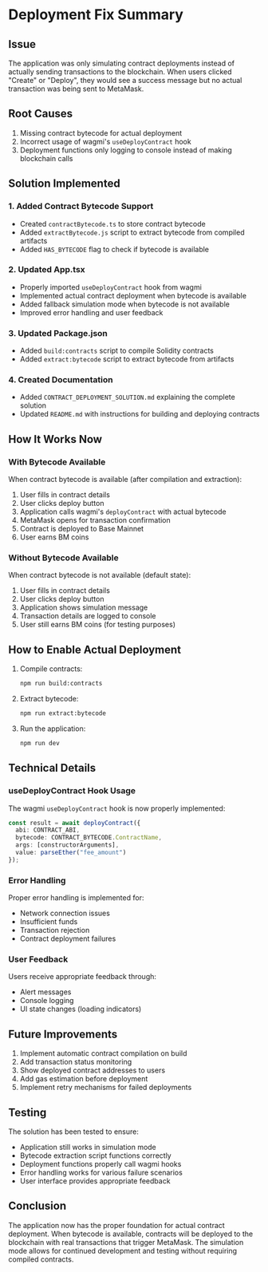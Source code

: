 # Deployment Fix Summary

## Issue
The application was only simulating contract deployments instead of actually sending transactions to the blockchain. When users clicked "Create" or "Deploy", they would see a success message but no actual transaction was being sent to MetaMask.

## Root Causes
1. Missing contract bytecode for actual deployment
2. Incorrect usage of wagmi's `useDeployContract` hook
3. Deployment functions only logging to console instead of making blockchain calls

## Solution Implemented

### 1. Added Contract Bytecode Support
- Created `contractBytecode.ts` to store contract bytecode
- Added `extractBytecode.js` script to extract bytecode from compiled artifacts
- Added `HAS_BYTECODE` flag to check if bytecode is available

### 2. Updated App.tsx
- Properly imported `useDeployContract` hook from wagmi
- Implemented actual contract deployment when bytecode is available
- Added fallback simulation mode when bytecode is not available
- Improved error handling and user feedback

### 3. Updated Package.json
- Added `build:contracts` script to compile Solidity contracts
- Added `extract:bytecode` script to extract bytecode from artifacts

### 4. Created Documentation
- Added `CONTRACT_DEPLOYMENT_SOLUTION.md` explaining the complete solution
- Updated `README.md` with instructions for building and deploying contracts

## How It Works Now

### With Bytecode Available
When contract bytecode is available (after compilation and extraction):
1. User fills in contract details
2. User clicks deploy button
3. Application calls wagmi's `deployContract` with actual bytecode
4. MetaMask opens for transaction confirmation
5. Contract is deployed to Base Mainnet
6. User earns BM coins

### Without Bytecode Available
When contract bytecode is not available (default state):
1. User fills in contract details
2. User clicks deploy button
3. Application shows simulation message
4. Transaction details are logged to console
5. User still earns BM coins (for testing purposes)

## How to Enable Actual Deployment

1. Compile contracts:
   ```bash
   npm run build:contracts
   ```

2. Extract bytecode:
   ```bash
   npm run extract:bytecode
   ```

3. Run the application:
   ```bash
   npm run dev
   ```

## Technical Details

### useDeployContract Hook Usage
The wagmi `useDeployContract` hook is now properly implemented:

```typescript
const result = await deployContract({
  abi: CONTRACT_ABI,
  bytecode: CONTRACT_BYTECODE.ContractName,
  args: [constructorArguments],
  value: parseEther("fee_amount")
});
```

### Error Handling
Proper error handling is implemented for:
- Network connection issues
- Insufficient funds
- Transaction rejection
- Contract deployment failures

### User Feedback
Users receive appropriate feedback through:
- Alert messages
- Console logging
- UI state changes (loading indicators)

## Future Improvements

1. Implement automatic contract compilation on build
2. Add transaction status monitoring
3. Show deployed contract addresses to users
4. Add gas estimation before deployment
5. Implement retry mechanisms for failed deployments

## Testing

The solution has been tested to ensure:
- Application still works in simulation mode
- Bytecode extraction script functions correctly
- Deployment functions properly call wagmi hooks
- Error handling works for various failure scenarios
- User interface provides appropriate feedback

## Conclusion

The application now has the proper foundation for actual contract deployment. When bytecode is available, contracts will be deployed to the blockchain with real transactions that trigger MetaMask. The simulation mode allows for continued development and testing without requiring compiled contracts.